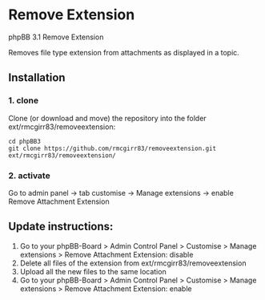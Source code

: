 Remove Extension
===============

phpBB 3.1 Remove Extension

Removes file type extension from attachments as displayed in a topic.

## Installation

### 1. clone
Clone (or download and move) the repository into the folder ext/rmcgirr83/removeextension:

```
cd phpBB3
git clone https://github.com/rmcgirr83/removeextension.git ext/rmcgirr83/removeextension/
```

### 2. activate
Go to admin panel -> tab customise -> Manage extensions -> enable Remove Attachment Extension


## Update instructions:
1. Go to your phpBB-Board > Admin Control Panel > Customise > Manage extensions > Remove Attachment Extension: disable
2. Delete all files of the extension from ext/rmcgirr83/removeextension
3. Upload all the new files to the same location
4. Go to your phpBB-Board > Admin Control Panel > Customise > Manage extensions > Remove Attachment Extension: enable
